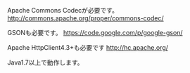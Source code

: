Apache Commons Codecが必要です。
http://commons.apache.org/proper/commons-codec/

GSONも必要です。
https://code.google.com/p/google-gson/

Apache HttpClient4.3+も必要です
http://hc.apache.org/

Java1.7以上で動作します。
